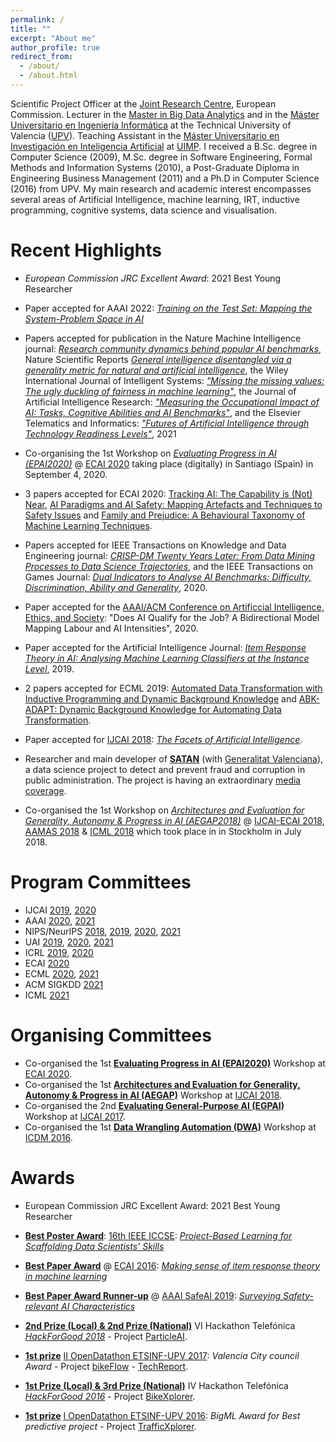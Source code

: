 ```yaml
---
permalink: /
title: ""
excerpt: "About me"
author_profile: true
redirect_from: 
  - /about/
  - /about.html
---
```


Scientific Project Officer at the [Joint Research Centre](https://ec.europa.eu/jrc/en/about/jrc-site/seville), European Commission. Lecturer in the [Master in Big Data Analytics](http://bigdata.inf.upv.es/) and in the [Máster Universitario en Ingeniería Informática](http://muiinf.webs.upv.es/) at the Technical University of Valencia ([UPV](http://www.upv.es/)). Teaching Assistant in the [Máster Universitario en Investigación en Inteligencia Artificial](http://www.uimp.es/postgrado/estudios/fichaestudio.php?plan=P03S&any=2016-17&verasi=N&lan=es) at [UIMP](http://www.uimp.es/). I received a B.Sc. degree in Computer Science (2009), M.Sc. degree in Software Engineering, Formal Methods and Information Systems (2010), a Post-Graduate Diploma in Engineering Business Management (2011) and a Ph.D in Computer Science (2016) from UPV. My main research and academic interest encompasses several areas of Artificial Intelligence, machine learning, IRT, inductive programming, cognitive systems, data science and visualisation. 

Recent Highlights
======

* *European Commission JRC Excellent Award*: 2021 Best Young Researcher

* Paper accepted for AAAI 2022: [*Training on the Test Set: Mapping the System-Problem Space in AI*]()

* Papers accepted for publication in the Nature Machine Intelligence journal: [*Research community dynamics behind popular AI benchmarks*](https://rdcu.be/ckK8X), Nature Scientific Reports [*General intelligence disentangled via a generality metric for natural and artificial intelligence*](), the Wiley International Journal of Intelligent Systems: [*"Missing the missing values: The ugly duckling of fairness in machine learning"*](https://doi.org/10.1002/int.22415), the Journal of Artificial Intelligence Research:  [*"Measuring the Occupational Impact of AI: Tasks, Cognitive Abilities and AI Benchmarks"*](https://doi.org/10.1613/jair.1.12647), and the Elsevier Telematics and Informatics: [*"Futures of Artificial Intelligence through Technology Readiness Levels"*](https://doi.org/10.1016/j.tele.2020.101525), 2021

* Co-organising the 1st Workshop on *[Evaluating Progress in AI (EPAI2020)](http://dmip.webs.upv.es/EPAI2020/)*  @ [ECAI 2020](http://ecai2020.eu/) taking place (digitally) in Santiago (Spain) in September 4, 2020.

* 3 papers accepted for ECAI 2020:  [Tracking AI: The Capability is (Not) Near](http://ecai2020.eu/papers/1009_paper.pdf),  [AI Paradigms and AI Safety: Mapping Artefacts and Techniques to Safety Issues](https://ecai2020.eu/papers/1364_paper.pdf) and [Family and Prejudice: A Behavioural Taxonomy of Machine Learning Techniques](https://ecai2020.eu/papers/1285_paper.pdf).

* Papers accepted for IEEE Transactions on Knowledge and Data Engineering journal: [*CRISP-DM Twenty Years Later: From Data Mining Processes to Data Science Trajectories*](https://doi.org/10.1109/TKDE.2019.2962680), and the IEEE Transactions on Games Journal: [*Dual Indicators to Analyse AI Benchmarks: Difficulty, Discrimination, Ability and Generality*](https://doi.org/10.1109/TG.2018.2883773), 2020.

* Paper accepted for the [AAAI/ACM Conference on Artificcial Intelligence, Ethics, and Society](https://www.aies-conference.com/2020/): "Does AI Qualify for the Job? A Bidirectional Model Mapping Labour and AI Intensities", 2020.

* Paper accepted for the Artificial Intelligence Journal: [*Item Response Theory in AI: Analysing Machine Learning Classifiers at the Instance Level*](https://authors.elsevier.com/a/1YWua-c5NdLy), 2019.

* 2 papers accepted for ECML 2019:  [Automated Data Transformation with Inductive Programming and Dynamic Background Knowledge](https://doi.org/10.1007/978-3-030-46133-1_44) and [ABK-ADAPT: Dynamic Background Knowledge for Automating Data Transformation](https://doi.org/10.1007/978-3-030-46133-1_45).

* Paper accepted for [IJCAI 2018](https://www.ijcai-18.org/): [*The Facets of Artificial Intelligence*](https://www.ijcai.org/proceedings/2018/718). 

* Researcher and main developer of [**SATAN**](https://safe-tools.dsic.upv.es/shiny/saler/) (with [Generalitat Valenciana](https://safe-tools.dsic.upv.es/shiny/saler/)), a data science project to detect and prevent fraud and corruption in public administration. The project is having  an extraordinary [media coverage](https://www.google.com/search?safe=off&biw=1920&bih=969&tbm=nws&ei=QgFUXP-PBISAur4PrqKCqAU&q=SATAN+sistema+alertas+generalitat+valenciana+&oq=SATAN+sistema+alertas+generalitat+valenciana+&gs_l=psy-ab.3...25935.31932.0.32104.17.17.0.0.0.0.110.1520.13j4.17.0....0...1c.1.64.psy-ab..4.1.96...33i10k1.0.VJ2Jg4ik1bE).  

* Co-organised  the 1st Workshop on *[Architectures and Evaluation for Generality, Autonomy & Progress in AI (AEGAP2018)](http://cadia.ru.is/workshops/aegap2018/)*  @ [IJCAI-ECAI 2018](https://www.ijcai-18.org/), [AAMAS 2018](http://celweb.vuse.vanderbilt.edu/aamas18/) & [ICML 2018](https://icml.cc/) which took place in in Stockholm in July 2018.
		




Program Committees
======

* IJCAI [2019](https://ijcai19.org/), [2020](https://ijcai20.org/)
* AAAI [2020](https://aaai.org/Conferences/AAAI-20/), [2021](https://aaai.org/Conferences/AAAI-21/)
* NIPS/NeurIPS [2018](https://nips.cc/Conferences/2018), [2019](https://nips.cc/Conferences/2019), [2020](https://nips.cc/Conferences/2020), [2021](https://nips.cc/Conferences/2021)
* UAI [2019](http://auai.org/uai2019/), [2020](http://www.auai.org/uai2020/), [2021](https://www.auai.org/~w-auai/uai2021/)
* ICRL [2019](https://iclr.cc/Conferences/2019), [2020](https://iclr.cc/)
* ECAI [2020](http://ecai2020.eu/)
* ECML [2020](https://ecmlpkdd2020.net/), [2021](https://2021.ecmlpkdd.org/)
* ACM SIGKDD [2021](https://www.kdd.org/kdd2021/)
* ICML [2021](https://icml.cc/)

Organising Committees
======

* Co-organised the 1st [**Evaluating Progress in AI (EPAI2020)**](http://dmip.webs.upv.es/EPAI2020/) Workshop at [ECAI 2020](http://ecai2020.eu/).
* Co-organised the 1st [**Architectures and Evaluation for Generality, Autonomy & Progress in AI (AEGAP)**](http://cadia.ru.is/workshops/aegap2018/) Workshop at [IJCAI 2018](https://www.ijcai-18.org/).
* Co-organised the 2nd [**Evaluating General-Purpose AI (EGPAI)**](http://dmip.webs.upv.es/EGPAI2017/) Workshop at [IJCAI 2017](https://ijcai-17.org/).
* Co-organised the 1st [**Data Wrangling Automation (DWA)**](http://dmip.webs.upv.es/DWA2016/) Workshop at [ICDM 2016](https://icdm2016.eurecat.cat/).


Awards
======

* European Commission JRC Excellent Award: 2021 Best Young Researcher

* [**Best Poster Award**](): [16th IEEE ICCSE](http://ieee-iccse.org/): [*Project-Based Learning for Scaffolding Data Scientists' Skills*](https://ieeexplore.ieee.org/document/9569289)

* [**Best Paper Award**]() @ [ECAI 2016](http://www.ecai2016.org): [*Making sense of item response theory in machine learning*](http://ebooks.iospress.com/volumearticle/44867)

* [**Best Paper Award Runner-up**](https://www.cser.ac.uk/news/safeai-workshop/) @ [AAAI SafeAI 2019](https://safeai.webs.upv.es/): [*Surveying Safety-relevant AI Characteristics*](http://ceur-ws.org/Vol-2301/paper_22.pdf)


* <a href="http://www.upv.es/noticias-upv/noticia-10040-hackforgood-gl-es.html"><b>2nd Prize (Local) & 2nd Prize (National)</b></a> VI Hackathon Telef&oacute;nica <em><a href="http://hackforgood.net/">HackForGood 2018</a></em> - Project <a href="http://users.dsic.upv.es/~flip/particleAI/">ParticleAI</a>.

* <a href="http://noticias.inf.upv.es/?p=7962"><b>1st prize</b></a> <a href="http://dataupv.webs.upv.es/ii-opendatathon-etsinf-upv/">II OpenDatathon ETSINF-UPV 2017</a>: <em>Valencia City council Award</em> - Project <a href="http://safe-tools.dsic.upv.es/bikeflow/"> bikeFlow</a> - <a href="./papers/fmartinez_BikeFlow_TR.pdf">TechReport</a>.

* <a href="http://hackforgood.net/el-resumen-de-hackforgood-2016/"><b>1st Prize (Local) & 3rd Prize (National)</b></a> IV Hackathon Telef&oacute;nica <em><a href="http://hackforgood.net/">HackForGood 2016</a></em> - Project <a href="http://users.dsic.upv.es/~flip/bikeXplorer/">BikeXplorer</a>.					

* <a href="http://noticias.inf.upv.es/?p=7962"><b>1st prize</b></a> <a href="http://dataupv.webs.upv.es/i-opendatathon-etsinf-upv/">I OpenDatathon ETSINF-UPV 2016</a>: <em>BigML Award for Best predictive project</em> - Project <a href="http://users.dsic.upv.es/~flip/trafico/">TrafficXplorer</a>.
